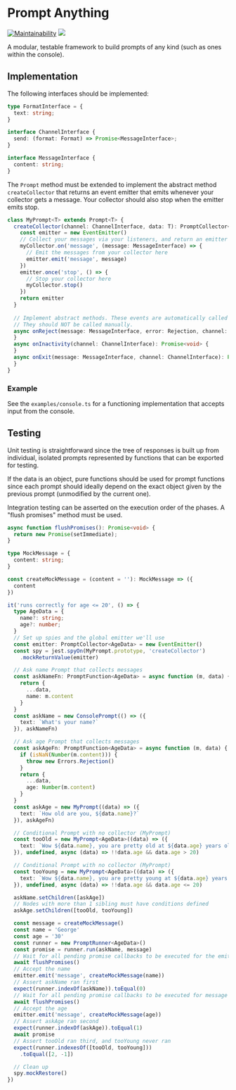 
# Prompt Anything
[![Maintainability](https://api.codeclimate.com/v1/badges/4be50d131276538502d1/maintainability)](https://codeclimate.com/github/synzen/discord-menus/maintainability)
<a href="https://codeclimate.com/github/synzen/discord-menus/test_coverage"><img src="https://api.codeclimate.com/v1/badges/4be50d131276538502d1/test_coverage" /></a>

A modular, testable framework to build prompts of any kind (such as ones within the console).

## Implementation

The following interfaces should be implemented:
```ts
type FormatInterface = {
  text: string;
}

interface ChannelInterface {
  send: (format: Format) => Promise<MessageInterface>;
}

interface MessageInterface {
  content: string;
}

```
The `Prompt` method must be extended to implement the abstract method `createCollector` that returns an event emitter that emits whenever your collector gets a message. Your collector should also stop when the emitter emits stop.
```ts
class MyPrompt<T> extends Prompt<T> {
  createCollector(channel: ChannelInterface, data: T): PromptCollector<T> {
    const emitter = new EventEmitter()
    // Collect your messages via your listeners, and return an emitter that follows these rules
    myCollector.on('message', (message: MessageInterface) => {
      // Emit the messages from your collector here
      emitter.emit('message', message)
    })
    emitter.once('stop', () => {
      // Stop your collector here
      myCollector.stop()
    })
    return emitter
  }
  
  // Implement abstract methods. These events are automatically called
  // They should NOT be called manually.
  async onReject(message: MessageInterface, error: Rejection, channel: ChannelInterface): Promise<void> {
  }
  async onInactivity(channel: ChannelInterface): Promise<void> {
  }
  async onExit(message: MessageInterface, channel: ChannelInterface): Promise<void> {
  }
}
```
### Example

See the `examples/console.ts` for a functioning implementation that accepts input from the console.

## Testing

Unit testing is straightforward since the tree of responses is built up from individual, isolated prompts represented by functions that can be exported for testing.

If the data is an object, pure functions should be used for prompt functions since each prompt should ideally depend on the exact object given by the previous prompt (unmodified by the current one).

Integration testing can be asserted on the execution order of the phases. A "flush promises" method must be used.
```ts
async function flushPromises(): Promise<void> {
  return new Promise(setImmediate);
}

type MockMessage = {
  content: string;
}

const createMockMessage = (content = ''): MockMessage => ({
  content
})

it('runs correctly for age <= 20', () => {
  type AgeData = {
    name?: string;
    age?: number;
  }
  // Set up spies and the global emitter we'll use
  const emitter: PromptCollector<AgeData> = new EventEmitter()
  const spy = jest.spyOn(MyPrompt.prototype, 'createCollector')
    .mockReturnValue(emitter)

  // Ask name Prompt that collects messages
  const askNameFn: PromptFunction<AgeData> = async function (m, data) {
    return {
      ...data,
      name: m.content
    }
  }
  const askName = new ConsolePrompt(() => ({
    text: `What's your name?`
  }), askNameFn)

  // Ask age Prompt that collects messages
  const askAgeFn: PromptFunction<AgeData> = async function (m, data) {
    if (isNaN(Number(m.content))) {
      throw new Errors.Rejection()
    }
    return {
      ...data,
      age: Number(m.content)
    }
  }
  const askAge = new MyPrompt((data) => ({
    text: `How old are you, ${data.name}?`
  }), askAgeFn)

  // Conditional Prompt with no collector (MyPrompt)
  const tooOld = new MyPrompt<AgeData>((data) => ({
    text: `Wow ${data.name}, you are pretty old at ${data.age} years old!`
  }), undefined, async (data) => !!data.age && data.age > 20)

  // Conditional Prompt with no collector (MyPrompt)
  const tooYoung = new MyPrompt<AgeData>((data) => ({
    text: `Wow ${data.name}, you are pretty young at ${data.age} years old!`
  }), undefined, async (data) => !!data.age && data.age <= 20)

  askName.setChildren([askAge])
  // Nodes with more than 1 sibling must have conditions defined
  askAge.setChildren([tooOld, tooYoung])

  const message = createMockMessage()
  const name = 'George'
  const age = '30'
  const runner = new PromptRunner<AgeData>()
  const promise = runner.run(askName, message)
  // Wait for all pending promise callbacks to be executed for the emitter to set up
  await flushPromises()
  // Accept the name
  emitter.emit('message', createMockMessage(name))
  // Assert askName ran first
  expect(runner.indexOf(askName)).toEqual(0)
  // Wait for all pending promise callbacks to be executed for message to be accepted
  await flushPromises()
  // Accept the age
  emitter.emit('message', createMockMessage(age))
  // Assert askAge ran second
  expect(runner.indexOf(askAge)).toEqual(1)
  await promise
  // Assert tooOld ran third, and tooYoung never ran
  expect(runner.indexesOf([tooOld, tooYoung]))
    .toEqual([2, -1])

  // Clean up
  spy.mockRestore()
})
```
